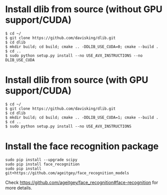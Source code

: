 # Install dlib from source (without GPU support/CUDA)
````
$ cd ~/
$ git clone https://github.com/davisking/dlib.git
$ cd dlib
$ mkdir build; cd build; cmake .. -DDLIB_USE_CUDA=0; cmake --build .
$ cd ..
$ sudo python setup.py install --no USE_AVX_INSTRUCTIONS --no DLIB_USE_CUDA
````

# Install dlib from source (with GPU support/CUDA)
````
$ cd ~/
$ git clone https://github.com/davisking/dlib.git
$ cd dlib
$ mkdir build; cd build; cmake .. -DDLIB_USE_CUDA=1; cmake --build .
$ cd ..
$ sudo python setup.py install --no USE_AVX_INSTRUCTIONS
````

# Install the face recognition package
````
sudo pip install --upgrade scipy
sudo pip install face_recognition
sudo pip install git+https://github.com/ageitgey/face_recognition_models
````

Check <https://github.com/ageitgey/face_recognition#face-recognition> for more details.
